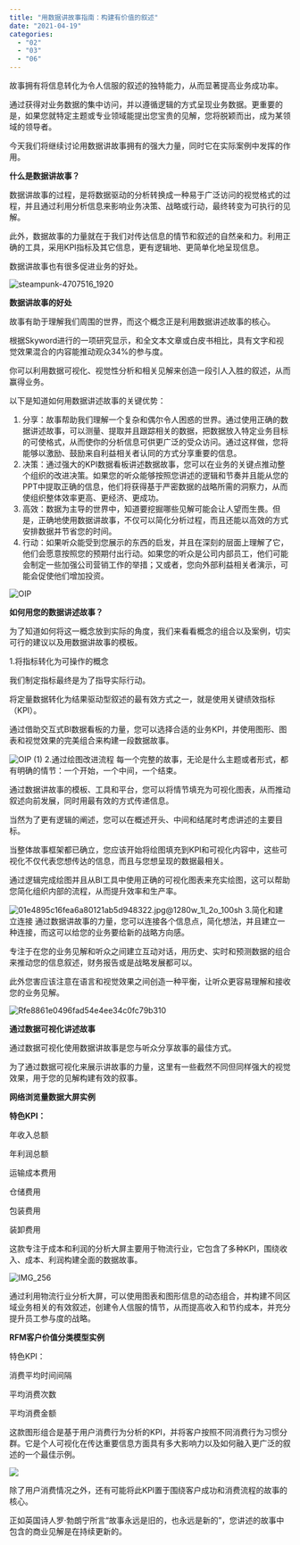 ```yaml
---
title: "用数据讲故事指南：构建有价值的叙述"
date: "2021-04-19"
categories: 
  - "02"
  - "03"
  - "06"
---
```


故事拥有将信息转化为令人信服的叙述的独特能力，从而显著提高业务成功率。

通过获得对业务数据的集中访问，并以遵循逻辑的方式呈现业务数据。更重要的是，如果您就特定主题或专业领域能提出您宝贵的见解，您将脱颖而出，成为某领域的领导者。

今天我们将继续讨论用数据讲故事拥有的强大力量，同时它在实际案例中发挥的作用。

**什么是数据讲故事？**

数据讲故事的过程，是将数据驱动的分析转换成一种易于广泛访问的视觉格式的过程，并且通过利用分析信息来影响业务决策、战略或行动，最终转变为可执行的见解。

此外，数据故事的力量就在于我们对传达信息的情节和叙述的自然亲和力。利用正确的工具，采用KPI指标及其它信息，更有逻辑地、更简单化地呈现信息。

数据讲故事也有很多促进业务的好处。

![steampunk-4707516_1920](images/steampunk-4707516_1920.jpeg)

**数据讲故事的好处**

故事有助于理解我们周围的世界，而这个概念正是利用数据讲述故事的核心。

根据Skyword进行的一项研究显示，和全文本文章或白皮书相比，具有文字和视觉效果混合的内容能推动观众34%的参与度。

你可以利用数据可视化、视觉性分析和相关见解来创造一段引人入胜的叙述，从而赢得业务。

以下是知道如何用数据讲述故事的关键优势：

1. 分享：故事帮助我们理解一个复杂和偶尔令人困惑的世界。通过使用正确的数据讲述故事，可以测量、提取并且跟踪相关的数据，把数据放入特定业务目标的可使格式，从而使你的分析信息可供更广泛的受众访问。通过这样做，您将能够以激励、鼓励来自利益相关者认同的方式分享重要的信息。
2. 决策：通过强大的KPI数据看板讲述数据故事，您可以在业务的关键点推动整个组织的改进决策。如果您的听众能够按照您讲述的逻辑和节奏并且能从您的PPT中提取正确的信息，他们将获得基于严密数据的战略所需的洞察力，从而使组织整体效率更高、更经济、更成功。
3. 高效：数据为主导的世界中，知道要挖掘哪些见解可能会让人望而生畏。但是，正确地使用数据讲故事，不仅可以简化分析过程，而且还能以高效的方式安排数据并节省您的时间。
4. 行动：如果听众能受到您展示的东西的启发，并且在深刻的层面上理解了它，他们会愿意按照您的预期付出行动。如果您的听众是公司内部员工，他们可能会制定一些加强公司营销工作的举措；又或者，您向外部利益相关者演示，可能会促使他们增加投资。

![OIP](images/oip.jpeg)

**如何用您的数据讲述故事？**

为了知道如何将这一概念放到实际的角度，我们来看看概念的组合以及案例，切实可行的建议以及用数据讲故事的模板。

1.将指标转化为可操作的概念

我们制定指标最终是为了指导实际行动。

将定量数据转化为结果驱动型叙述的最有效方式之一，就是使用关键绩效指标（KPI）。

通过借助交互式BI数据看板的力量，您可以选择合适的业务KPI，并使用图形、图表和视觉效果的完美组合来构建一段数据故事。

![OIP (1)](images/oip-1.jpeg) 2.通过绘图改进流程 每一个完整的故事，无论是什么主题或者形式，都有明确的情节：一个开始，一个中间，一个结束。

通过数据讲故事的模板、工具和平台，您可以将情节填充为可视化图表，从而推动叙述向前发展，同时用最有效的方式传递信息。

当然为了更有逻辑的阐述，您可以在概述开头、中间和结尾时考虑讲述的主要目标。

当整体故事框架都已确立，您应该开始将绘图填充到KPI和可视化内容中，这些可视化不仅代表您想传达的信息，而且与您想呈现的数据最相关。

通过逻辑完成绘图并且从BI工具中使用正确的可视化图表来充实绘图，这可以帮助您简化组织内部的流程，从而提升效率和生产率。

![01e4895c16fea6a80121ab5d948322.jpg@1280w_1l_2o_100sh](images/01e4895c16fea6a80121ab5d948322-jpg1280w_1l_2o_100.jpeg) 3.简化和建立连接 通过数据讲故事的力量，您可以连接各个信息点，简化想法，并且建立一种连接，而这可以给您的业务要给新的战略方向感。

专注于在您的业务见解和听众之间建立互动对话，用历史、实时和预测数据的组合来推动您的信息叙述，财务报告或是战略发展都可以。

此外您害应该注意在语言和视觉效果之间创造一种平衡，让听众更容易理解和接收您的业务见解。

![Rfe8861e0496fad54e4ee34c0fc79b310](images/rfe8861e0496fad54e4ee34c0fc79b310.jpeg)

**通过数据可视化讲述故事**

通过数据可视化使用数据讲故事是您与听众分享故事的最佳方式。

为了通过数据可视化来展示讲故事的力量，这里有一些截然不同但同样强大的视觉效果，用于您的见解构建有效的叙事。

**网络浏览量数据大屏实例**

**特色KPI：**

年收入总额

年利润总额

运输成本费用

仓储费用

包装费用

装卸费用

这款专注于成本和利润的分析大屏主要用于物流行业，它包含了多种KPI，围绕收入、成本、利润构建全面的数据故事。

![IMG_256](images/img_256-1.png)

通过利用物流行业分析大屏，可以使用图表和图形信息的动态组合，并构建不同区域业务相关的有效叙述，创建令人信服的情节，从而提高收入和节约成本，并充分提升员工参与度的战略。

**RFM客户价值分类模型实例**

特色KPI：

消费平均时间间隔

平均消费次数

平均消费金额

这款图形组合是基于用户消费行为分析的KPI，并将客户按照不同消费行为习惯分群。它是个人可视化在传达重要信息方面具有多大影响力以及如何融入更广泛的叙述的一个最佳示例。

![](images/word-image-28.png)

除了用户消费情况之外，还有可能将此KPI置于围绕客户成功和消费流程的故事的核心。

正如英国诗人罗·勃朗宁所言“故事永远是旧的，也永远是新的”，您讲述的故事中包含的商业见解是在持续更新的。
